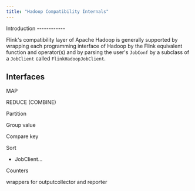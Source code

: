 ```yaml
---
title: "Hadoop Compatibility Internals"
---
```


<section id="top">
Introduction
------------

Flink's compatibility layer of Apache Hadoop is generally supported by wrapping each programming interface of Hadoop by the Flink equivalent function and operator(s) and by parsing the user's ```JobConf``` by a subclass of a ```JobClient``` called ```FlinkHadoopJobClient```.



<section id="interfaces">

Interfaces
----------

MAP

REDUCE (COMBINE)

Partition

Group value

Compare key

Sort




- JobClient...


Counters


wrappers for outputcollector and reporter